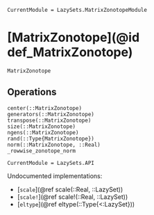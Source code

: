 ```@meta
CurrentModule = LazySets.MatrixZonotopeModule
```

# [MatrixZonotope](@id def_MatrixZonotope)

```@docs
MatrixZonotope
```

## Operations

```@docs
center(::MatrixZonotope)
generators(::MatrixZonotope)
transpose(::MatrixZonotope)
size(::MatrixZonotope)
ngens(::MatrixZonotope)
rand(::Type{MatrixZonotope})
norm(::MatrixZonotope, ::Real)
_rowwise_zonotope_norm
```

```@meta
CurrentModule = LazySets.API
```

Undocumented implementations:
* [`scale`](@ref scale(::Real, ::LazySet))
* [`scale!`](@ref scale!(::Real, ::LazySet))
* [`eltype`](@ref eltype(::Type{<:LazySet}))
